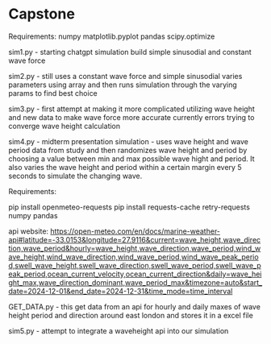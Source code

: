 # Capstone

Requirements: 
numpy 
matplotlib.pyplot 
pandas
scipy.optimize

sim1.py - starting chatgpt simulation build simple sinusodial and constant wave force

sim2.py - still uses a constant wave force and simple sinusodial varies parameters using array and then runs simulation through the varying params to find best choice 

sim3.py - first attempt at making it more complicated utilizing wave height and new data to make wave force more accurate currently errors trying to converge wave height calculation

sim4.py - midterm presentation simulation - uses wave height and wave period data from study and then randomizes wave height and period by choosing a value between min and max possible wave hight and period. It also varies the wave height and period within a certain margin every 5 seconds to simulate the changing wave. 

Requirements: 

pip install openmeteo-requests
pip install requests-cache retry-requests numpy pandas

api website: https://open-meteo.com/en/docs/marine-weather-api#latitude=-33.0153&longitude=27.9116&current=wave_height,wave_direction,wave_period&hourly=wave_height,wave_direction,wave_period,wind_wave_height,wind_wave_direction,wind_wave_period,wind_wave_peak_period,swell_wave_height,swell_wave_direction,swell_wave_period,swell_wave_peak_period,ocean_current_velocity,ocean_current_direction&daily=wave_height_max,wave_direction_dominant,wave_period_max&timezone=auto&start_date=2024-12-01&end_date=2024-12-31&time_mode=time_interval

GET_DATA.py - this get data from an api for hourly and daily maxes of wave height period and direction around east london and stores it in a excel file 


sim5.py - attempt to integrate a waveheight api into our simulation 